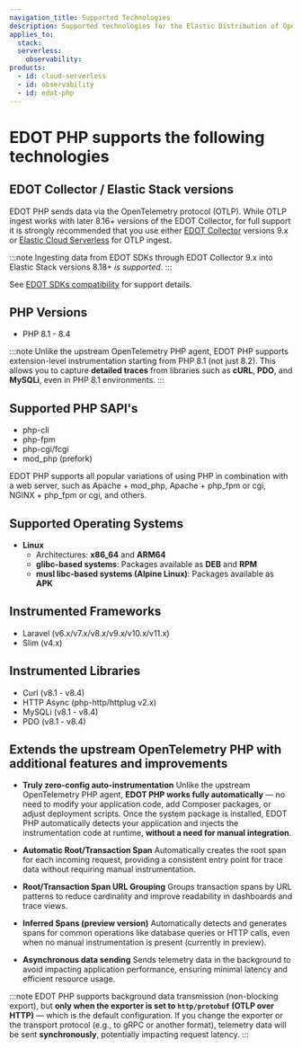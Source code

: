 ```yaml
---
navigation_title: Supported Technologies
description: Supported technologies for the Elastic Distribution of OpenTelemetry PHP.
applies_to:
  stack:
  serverless:
    observability:
products:
  - id: cloud-serverless
  - id: observability
  - id: edot-php
---
```


# EDOT PHP supports the following technologies

## EDOT Collector / Elastic Stack versions

EDOT PHP sends data via the OpenTelemetry protocol (OTLP). While OTLP ingest works with later 8.16+ versions of the EDOT Collector, for full support it is strongly recommended that you use either [EDOT Collector](../../edot-collector/index.md) versions 9.x or [Elastic Cloud Serverless](https://www.elastic.co/guide/en/serverless/current/intro.html) for OTLP ingest.

:::note
Ingesting data from EDOT SDKs through EDOT Collector 9.x into Elastic Stack versions 8.18+ *is supported*.
:::

See [EDOT SDKs compatibility](../../compatibility/sdks.md) for support details.

## PHP Versions
- PHP 8.1 - 8.4

:::note
Unlike the upstream OpenTelemetry PHP agent, EDOT PHP supports extension-level instrumentation starting from PHP 8.1 (not just 8.2).
This allows you to capture **detailed traces** from libraries such as **cURL**, **PDO**, and **MySQLi**, even in PHP 8.1 environments.
:::

## Supported PHP SAPI's
- php-cli
- php-fpm
- php-cgi/fcgi
- mod_php (prefork)

EDOT PHP supports all popular variations of using PHP in combination with a web server, such as Apache + mod_php, Apache + php_fpm or cgi, NGINX + php_fpm or cgi, and others.

## Supported Operating Systems
- **Linux**
  - Architectures: **x86_64** and **ARM64**
  - **glibc-based systems**: Packages available as **DEB** and **RPM**
  - **musl libc-based systems (Alpine Linux)**: Packages available as **APK**

## Instrumented Frameworks
- Laravel (v6.x/v7.x/v8.x/v9.x/v10.x/v11.x)
- Slim (v4.x)

## Instrumented Libraries
- Curl (v8.1 - v8.4)
- HTTP Async (php-http/httplug v2.x)
- MySQLi (v8.1 - v8.4)
- PDO (v8.1 - v8.4)

## Extends the upstream OpenTelemetry PHP with additional features and improvements
- **Truly zero-config auto-instrumentation**
  Unlike the upstream OpenTelemetry PHP agent, **EDOT PHP works fully automatically** — no need to modify your application code, add Composer packages, or adjust deployment scripts.
  Once the system package is installed, EDOT PHP automatically detects your application and injects the instrumentation code at runtime, **without a need for manual integration**.

- **Automatic Root/Transaction Span**
  Automatically creates the root span for each incoming request, providing a consistent entry point for trace data without requiring manual instrumentation.

- **Root/Transaction Span URL Grouping**
  Groups transaction spans by URL patterns to reduce cardinality and improve readability in dashboards and trace views.

- **Inferred Spans (preview version)**
  Automatically detects and generates spans for common operations like database queries or HTTP calls, even when no manual instrumentation is present (currently in preview).

- **Asynchronous data sending**
  Sends telemetry data in the background to avoid impacting application performance, ensuring minimal latency and efficient resource usage.

:::note
EDOT PHP supports background data transmission (non-blocking export), but **only when the exporter is set to `http/protobuf` (OTLP over HTTP)** — which is the default configuration.
If you change the exporter or the transport protocol (e.g., to gRPC or another format), telemetry data will be sent **synchronously**, potentially impacting request latency.
:::